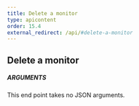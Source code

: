 ```yaml
---
title: Delete a monitor
type: apicontent
order: 15.4
external_redirect: /api/#delete-a-monitor
---
```


## Delete a monitor
##### ARGUMENTS

This end point takes no JSON arguments.